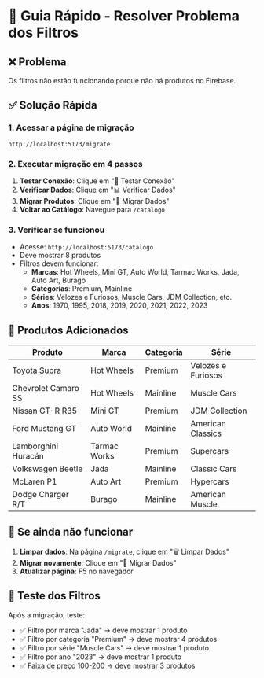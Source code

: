 # 🚀 Guia Rápido - Resolver Problema dos Filtros

## ❌ Problema
Os filtros não estão funcionando porque não há produtos no Firebase.

## ✅ Solução Rápida

### 1. **Acessar a página de migração**
```
http://localhost:5173/migrate
```

### 2. **Executar migração em 4 passos**

1. **Testar Conexão**: Clique em "🔗 Testar Conexão"
2. **Verificar Dados**: Clique em "📊 Verificar Dados"  
3. **Migrar Produtos**: Clique em "🚀 Migrar Dados"
4. **Voltar ao Catálogo**: Navegue para `/catalogo`

### 3. **Verificar se funcionou**
- Acesse: `http://localhost:5173/catalogo`
- Deve mostrar 8 produtos
- Filtros devem funcionar:
  - **Marcas**: Hot Wheels, Mini GT, Auto World, Tarmac Works, Jada, Auto Art, Burago
  - **Categorias**: Premium, Mainline
  - **Séries**: Velozes e Furiosos, Muscle Cars, JDM Collection, etc.
  - **Anos**: 1970, 1995, 2018, 2019, 2020, 2021, 2022, 2023

## 🎯 Produtos Adicionados

| Produto | Marca | Categoria | Série |
|---------|-------|-----------|-------|
| Toyota Supra | Hot Wheels | Premium | Velozes e Furiosos |
| Chevrolet Camaro SS | Hot Wheels | Mainline | Muscle Cars |
| Nissan GT-R R35 | Mini GT | Premium | JDM Collection |
| Ford Mustang GT | Auto World | Mainline | American Classics |
| Lamborghini Huracán | Tarmac Works | Premium | Supercars |
| Volkswagen Beetle | Jada | Mainline | Classic Cars |
| McLaren P1 | Auto Art | Premium | Hypercars |
| Dodge Charger R/T | Burago | Mainline | American Muscle |

## 🔧 Se ainda não funcionar

1. **Limpar dados**: Na página `/migrate`, clique em "🗑️ Limpar Dados"
2. **Migrar novamente**: Clique em "🚀 Migrar Dados"
3. **Atualizar página**: F5 no navegador

## 📱 Teste dos Filtros

Após a migração, teste:
- ✅ Filtro por marca "Jada" → deve mostrar 1 produto
- ✅ Filtro por categoria "Premium" → deve mostrar 4 produtos  
- ✅ Filtro por série "Muscle Cars" → deve mostrar 1 produto
- ✅ Filtro por ano "2023" → deve mostrar 1 produto
- ✅ Faixa de preço 100-200 → deve mostrar 3 produtos 